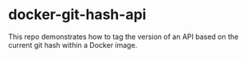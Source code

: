 # docker-git-hash-api

This repo demonstrates how to tag the version of an API based on the current git hash within a Docker image.
